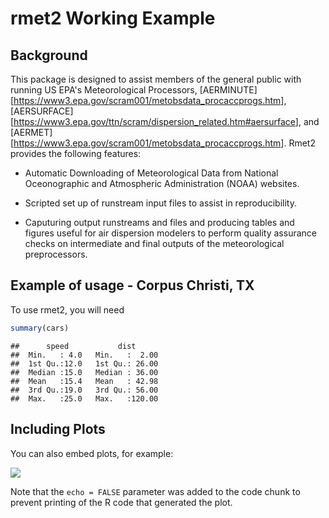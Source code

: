 rmet2 Working Example
================

Background
----------

This package is designed to assist members of the general public with running US EPA's Meteorological Processors, \[AERMINUTE\]\[<https://www3.epa.gov/scram001/metobsdata_procaccprogs.htm>\], \[AERSURFACE\]\[<https://www3.epa.gov/ttn/scram/dispersion_related.htm#aersurface>\], and \[AERMET\]\[<https://www3.epa.gov/scram001/metobsdata_procaccprogs.htm>\]. Rmet2 provides the following features:

-   Automatic Downloading of Meteorological Data from National Oceonographic and Atmospheric Administration (NOAA) websites.

-   Scripted set up of runstream input files to assist in reproducibility.

-   Caputuring output runstreams and files and producing tables and figures useful for air dispersion modelers to perform quality assurance checks on intermediate and final outputs of the meteorological preprocessors.

Example of usage - Corpus Christi, TX
-------------------------------------

To use rmet2, you will need

``` r
summary(cars)
```

    ##      speed           dist       
    ##  Min.   : 4.0   Min.   :  2.00  
    ##  1st Qu.:12.0   1st Qu.: 26.00  
    ##  Median :15.0   Median : 36.00  
    ##  Mean   :15.4   Mean   : 42.98  
    ##  3rd Qu.:19.0   3rd Qu.: 56.00  
    ##  Max.   :25.0   Max.   :120.00

Including Plots
---------------

You can also embed plots, for example:

![](README_files/figure-markdown_github/pressure-1.png)

Note that the `echo = FALSE` parameter was added to the code chunk to prevent printing of the R code that generated the plot.
